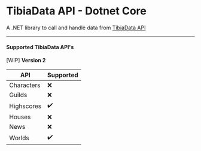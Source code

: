 
# TibiaData API - Dotnet Core

A .NET library to call and handle data from [TibiaData API](http://tibiadata.com/)

___

#### Supported TibiaData API's

[WIP] **Version 2**

|API|Supported|
|---|---|
|Characters|:x:|
|Guilds|:x:|
|Highscores|:heavy_check_mark:|
|Houses|:x:|
|News|:x:|
|Worlds|:heavy_check_mark:|